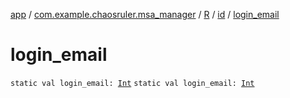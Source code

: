 [app](../../../index.md) / [com.example.chaosruler.msa_manager](../../index.md) / [R](../index.md) / [id](index.md) / [login_email](.)

# login_email

`static val login_email: `[`Int`](https://kotlinlang.org/api/latest/jvm/stdlib/kotlin/-int/index.html)
`static val login_email: `[`Int`](https://kotlinlang.org/api/latest/jvm/stdlib/kotlin/-int/index.html)